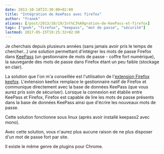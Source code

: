 ```yaml
---
date: 2013-10-18T23:30:00+02:00
title: "Intégration de KeePass avec firefox"
author: "franek"
aliases: [/post/2013/10/19/Int%C3%A9gration-de-KeePass-et-firefox]
tags: ["geek", "firefox", "keepass", "mot de passe", "sécurité"]
lastmod: 2017-05-15T19:25:32+02:00
---
```

Je cherchais depuis plusieurs années (sans jamais avoir pris le temps de chercher...) une solution permettant d'intégrer les mots de passe Firefox dans [KeePass](http://fr.wikipedia.org/wiki/KeePass) (un gestionnaire de mots de passe - coffre fort numérique), la sauvegarde des mots de passe dans Firefox étant un peu faible (stockage en clair).

La solution que l'on m'a conseillée est l'utilisation de l'[extension Firefox keefox](https://addons.mozilla.org/en-US/firefox/addon/keefox/). L'extension keefox remplace le gestionnaire natif de Firefox et communique directement avec la base de données KeePass (que vous aurez pris soin de sécuriser). Lorsque la connexion est établie entre KeePass et Firefox, Firefox est capable de lire les mots de passe présents dans la base de données KeePass ainsi que d'écrire les nouveaux mots de passe.

Cette solution fonctionne sous linux (après avoir installé keepass2 avec mono).

Avec cette solution, vous n'aurez plus aucune raison de ne plus disposer d'un mot de passe fort par site.

Il existe le même genre de plugins pour Chrome.
